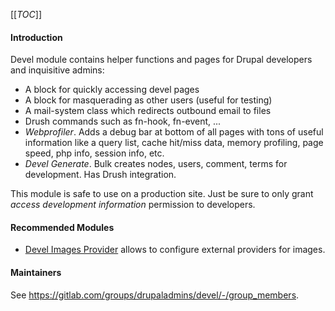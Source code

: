[[_TOC_]]

#### Introduction

Devel module contains helper functions and pages for Drupal developers and
inquisitive admins:

 - A block for quickly accessing devel pages
 - A block for masquerading as other users (useful for testing)
 - A mail-system class which redirects outbound email to files
 - Drush commands such as fn-hook, fn-event, ...
 - *Webprofiler*. Adds a debug bar at bottom of all pages with tons of useful
 information like a query list, cache hit/miss data, memory profiling, page
 speed, php info, session info, etc.
 - *Devel Generate*. Bulk creates nodes, users, comment, terms for development. Has
 Drush integration.

This module is safe to use on a production site. Just be sure to only grant
_access development information_ permission to developers.

#### Recommended Modules

- [Devel Images Provider](http://drupal.org/project/devel_image_provider) allows to configure external providers for images.

#### Maintainers

See https://gitlab.com/groups/drupaladmins/devel/-/group_members.
